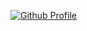 [![Github Profile](https://github-readme-stats.vercel.app/api?username=limhizy15&count_private=true&hide=contribs,prs&show_icons=true&theme=vue-dark)](https://github.com/limhizy15)

